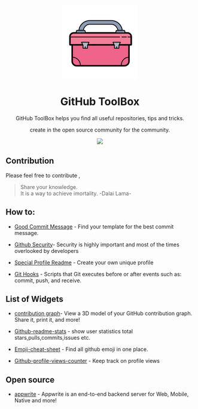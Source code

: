 <p align="center">
<img src=https://github.com/dt170/GitHub-ToolBox/blob/main/toolbox.png>
</p>
<h1 align="center"> GitHub ToolBox </h1>

<p align="center">
GitHub ToolBox helps you find all useful repositories, tips and tricks.
</p>

<p align="center">
create in the open source community for the community.
</p>
<p align="center">
<img src=https://badges.frapsoft.com/os/v2/open-source.png?v=103/>
</p>

## Contribution
Please feel free to contribute ,  
> Share your knowledge. <br>
> It is a way to achieve imortality.  -Dalai Lama-

## How to:

* [Good Commit Message](https://github.com/dt170/Wiki-GitHub/blob/main/Good_Commit_Message.md) - Find your template for the best commit message.

* [Github Security](https://github.com/dt170/GitHub-ToolBox/blob/main/github_Security.md)- Security is highly important and most of the times overlooked by developers 

* [Special Profile Readme](https://github.com/dt170/GitHub-ToolBox/blob/main/Special_Profile_Readme.md) - Create your own unique profile 
 
* [Git Hooks](https://githooks.com/) - Scripts that Git executes before or after events such as: commit, push, and receive. 
 
## List of Widgets 

* [contribution graph](https://skyline.github.com/)- View a 3D model of your GitHub contribution graph. Share it, print it, and more!

* [Github-readme-stats](https://github.com/anuraghazra/github-readme-stats) - show user statistics total stars,pulls,commits,issues etc. 

* [Emoji-cheat-sheet](https://github.com/ikatyang/emoji-cheat-sheet) - Find all github emoji in one place.

* [Github-profile-views-counter](https://github.com/antonkomarev/github-profile-views-counter) - Keep track on profile views 

## Open source

* [appwrite](https://github.com/appwrite/appwrite) - Appwrite is an end-to-end backend server for Web, Mobile, Native and more!
